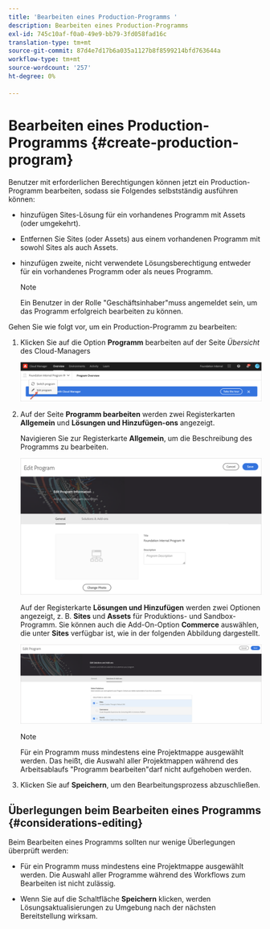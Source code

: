 ```yaml
---
title: 'Bearbeiten eines Production-Programms '
description: Bearbeiten eines Production-Programms
exl-id: 745c10af-f0a0-49e9-bb79-3fd058fad16c
translation-type: tm+mt
source-git-commit: 87d4e7d17b6a035a1127b8f8599214bfd763644a
workflow-type: tm+mt
source-wordcount: '257'
ht-degree: 0%

---
```


# Bearbeiten eines Production-Programms {#create-production-program}

Benutzer mit erforderlichen Berechtigungen können jetzt ein Production-Programm bearbeiten, sodass sie Folgendes selbstständig ausführen können:

* hinzufügen Sites-Lösung für ein vorhandenes Programm mit Assets (oder umgekehrt).
* Entfernen Sie Sites (oder Assets) aus einem vorhandenen Programm mit sowohl Sites als auch Assets.
* hinzufügen zweite, nicht verwendete Lösungsberechtigung entweder für ein vorhandenes Programm oder als neues Programm.

   >[!NOTE]
   >Ein Benutzer in der Rolle &quot;Geschäftsinhaber&quot;muss angemeldet sein, um das Programm erfolgreich bearbeiten zu können.

Gehen Sie wie folgt vor, um ein Production-Programm zu bearbeiten:

1. Klicken Sie auf die Option **Programm** bearbeiten auf der Seite *Übersicht* des Cloud-Managers

   ![](assets/edit-program-overview.png)

1. Auf der Seite **Programm bearbeiten** werden zwei Registerkarten **Allgemein** und **Lösungen und Hinzufügen-ons** angezeigt.

   Navigieren Sie zur Registerkarte **Allgemein**, um die Beschreibung des Programms zu bearbeiten.

   ![](assets/edit-program-general.png)

   Auf der Registerkarte **Lösungen und Hinzufügen** werden zwei Optionen angezeigt, z. B. **Sites** und **Assets** für Produktions- und Sandbox-Programm. Sie können auch die Add-On-Option **Commerce** auswählen, die unter **Sites** verfügbar ist, wie in der folgenden Abbildung dargestellt.

   ![](assets/edit-prg.png)

   >[!NOTE]
   >Für ein Programm muss mindestens eine Projektmappe ausgewählt werden. Das heißt, die Auswahl aller Projektmappen während des Arbeitsablaufs &quot;Programm bearbeiten&quot;darf nicht aufgehoben werden.

1. Klicken Sie auf **Speichern**, um den Bearbeitungsprozess abzuschließen.


## Überlegungen beim Bearbeiten eines Programms {#considerations-editing}

Beim Bearbeiten eines Programms sollten nur wenige Überlegungen überprüft werden:

* Für ein Programm muss mindestens eine Projektmappe ausgewählt werden. Die Auswahl aller Programme während des Workflows zum Bearbeiten ist nicht zulässig.

* Wenn Sie auf die Schaltfläche **Speichern** klicken, werden Lösungsaktualisierungen zu Umgebung nach der nächsten Bereitstellung wirksam.
